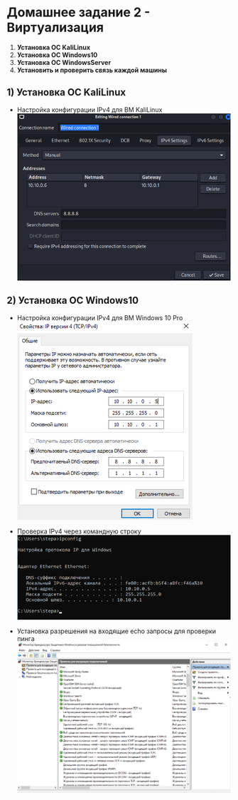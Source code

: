 # Домашнее задание 2 -  Виртуализация
1) **Установка ОС KaliLinux**
2) **Установка ОС Windows10**
3) **Установка ОС WindowsServer**
4) **Установить и проверить связь каждой машины**

## 1) Установка ОС KaliLinux
- Настройка конфигурации IPv4 для ВМ KaliLinux  
![image](https://github.com/StsiapanSikorsky/Cybersecurity_TMScourse/blob/main/Task2/imgKaliLinux/settingsIP_Kali.png)


## 2) Установка ОС Windows10
- Настройка конфигурации IPv4 для ВМ Windows 10 Pro  
![image](https://github.com/StsiapanSikorsky/Cybersecurity_TMScourse/blob/main/Task2/imgWin10/IPconf_for_Win10.png)

- Проверка IPv4 через командную строку  
![image](https://github.com/StsiapanSikorsky/Cybersecurity_TMScourse/blob/main/Task2/imgWin10/IPconf_Win10_cmd.png)

- Установка разрешения на входящие echo запросы для проверки пинга   
![image](https://github.com/StsiapanSikorsky/Cybersecurity_TMScourse/blob/main/Task2/imgWin10/Btandmauer_echo.png) 